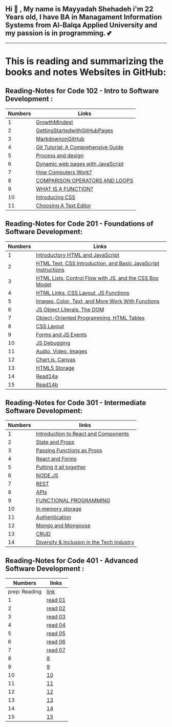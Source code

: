 

&nbsp;
## Hi :wave: , My name is Mayyadah Shehadeh i'm 22 Years old, I have BA in Managament Information Systems from Al-Balqa Applied University and my passion is in programming. :two_hearts:

--------------------------------------

# This is reading and summarizing the books and notes Websites in GitHub:




## Reading-Notes for Code 102 - Intro to Software Development :

| Numbers | Links|
|------|------|
| 1| [GrowthMindest](https://mayyadahshehadeh.github.io/reading-notes/read102/GrowthMindest) |
| 2 | [GettingStartedwithGitHubPages](https://mayyadahshehadeh.github.io/reading-notes/read102/GettingStartedwithGitHubPages)|
| 3 | [MarkdownonGitHub](https://mayyadahshehadeh.github.io/reading-notes/read102/MarkdownonGitHub) |
| 4 | [Git Tutorial: A Comprehensive Guide](https://mayyadahshehadeh.github.io/reading-notes/read102/read2) |
| 5 | [Process and design ](https://mayyadahshehadeh.github.io/reading-notes/read102/read3) |
|6 | [Dynamic web pages with JavaScript](https://mayyadahshehadeh.github.io/reading-notes/read102/Read04a)|
|7| [How Computers Work?](https://mayyadahshehadeh.github.io/reading-notes/read102/read04b)|
|8 | [COMPARISON OPERATORS AND LOOPS](https://mayyadahshehadeh.github.io/reading-notes/read102/read05)|
|9 | [WHAT IS A FUNCTION?](https://mayyadahshehadeh.github.io/reading-notes/read102/read06)|
|10 | [Introducing CSS](https://mayyadahshehadeh.github.io/reading-notes/read102/read07)|
|11| [Choosing A Text Editor](https://mayyadahshehadeh.github.io/reading-notes/read102/read09)|


## Reading-Notes for Code 201 - Foundations of Software Development:

| Numbers | Links|
|------|------|
|  1| [ Introductory HTML and JavaScript](https://mayyadahshehadeh.github.io/reading-notes/read201/class01) |
|  2 | [HTML Text, CSS Introduction, and Basic JavaScript Instructions](https://mayyadahshehadeh.github.io/reading-notes/read201/class02)|
|  3 | [HTML Lists, Control Flow with JS, and the CSS Box Model](https://mayyadahshehadeh.github.io/reading-notes/read201/class03) |
|  4 | [HTML Links, CSS Layout, JS Functions](https://mayyadahshehadeh.github.io/reading-notes/read201/class04) |
|  5 | [Images, Color, Text, and More Work With Functions](https://mayyadahshehadeh.github.io/reading-notes/read201/class05) |
| 6 | [JS Object Literals, The DOM](https://mayyadahshehadeh.github.io/reading-notes/read201/class06)|
| 7| [Object-Oriented Programming, HTML Tables](https://mayyadahshehadeh.github.io/reading-notes/read201/class07)|
| 8 | [CSS Layout](https://mayyadahshehadeh.github.io/reading-notes/read201/class08)|
|9 | [Forms and JS Events](https://mayyadahshehadeh.github.io/reading-notes/read201/class09)|
|10 | [JS Debugging](https://mayyadahshehadeh.github.io/reading-notes/read201/class10)|
|11| [Audio, Video, Images](https://mayyadahshehadeh.github.io/reading-notes/read201/class11)|
|12 | [Chart.js, Canvas](https://mayyadahshehadeh.github.io/reading-notes/read201/class12)|
|13 | [HTML5 Storage](https://mayyadahshehadeh.github.io/reading-notes/read201/class13)|
|14 | [Read14a](https://mayyadahshehadeh.github.io/reading-notes/read201/read14a)|
|15 | [Read14b](https://mayyadahshehadeh.github.io/reading-notes/read201/read14b)|

## Reading-Notes for Code 301 - Intermediate Software Development:

| Numbers | links|
|------|------|
|  1| [Introduction to React and Components](https://mayyadahshehadeh.github.io/reading-notes/read301/read11) |
|  2 | [State and Props](https://mayyadahshehadeh.github.io/reading-notes/read301/read22)|
|  3 | [Passing Functions as Props](https://mayyadahshehadeh.github.io/reading-notes/read301/read33) |
|  4 | [React and Forms](https://mayyadahshehadeh.github.io/reading-notes/read301/read44) |
|  5 | [Putting it all together](https://mayyadahshehadeh.github.io/reading-notes/read301/read55) |
| 6 | [NODE.JS](https://mayyadahshehadeh.github.io/reading-notes/read301/read66)|
| 7| [REST](https://mayyadahshehadeh.github.io/reading-notes/read301/read77)|
| 8 | [APIs](https://mayyadahshehadeh.github.io/reading-notes/read301/read88)|
| 9 | [FUNCTIONAL PROGRAMMING](https://mayyadahshehadeh.github.io/reading-notes/read301/read99)|
| 10 | [In memory storage](https://mayyadahshehadeh.github.io/reading-notes/read301/read10)|
| 11| [	Authentication](https://mayyadahshehadeh.github.io/reading-notes/read301/read111)|
| 12 | [Mongo and Mongoose](https://mayyadahshehadeh.github.io/reading-notes/read301/read12)|
| 13 | [CRUD](https://mayyadahshehadeh.github.io/reading-notes/read301/read13)|
| 14 | [Diversity & Inclusion in the Tech Industry](https://mayyadahshehadeh.github.io/reading-notes/read301/read14)|



## Reading-Notes for Code 401 - Advanced Software Development :

| Numbers | links|
|------|------|
| prep: Reading| [link](https://mayyadahshehadeh.github.io/reading-notes/read401/PrepReading) |
|  1| [read 01](https://mayyadahshehadeh.github.io/reading-notes/read401/read01) |
|  2 | [read 02](https://mayyadahshehadeh.github.io/reading-notes/read401/read02)|
|  3 | [read 03](https://mayyadahshehadeh.github.io/reading-notes/read401/read03) |
|  4 | [read 04](https://mayyadahshehadeh.github.io/reading-notes/read401/read04) |
|  5 | [read 05](https://mayyadahshehadeh.github.io/reading-notes/read401/read05) |
| 6 | [read 06](https://mayyadahshehadeh.github.io/reading-notes/read401/read06)|
| 7| [read 07](https://mayyadahshehadeh.github.io/reading-notes/read401/read07)|
| 8 | [8]()|
| 9 | [9]()|
| 10 | [10]()|
| 11| [11]()|
| 12 | [12]()|
| 13 | [13]()|
| 14 | [14]()|
| 15 | [15]()|
